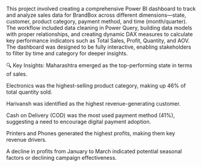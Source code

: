 This project involved creating a comprehensive Power BI dashboard to track and analyze sales data for BrandBox across different dimensions—state, customer, product category, payment method, and time (month/quarter). The workflow included data cleaning in Power Query, building data models with proper relationships, and creating dynamic DAX measures to calculate key performance indicators such as Total Sales, Profit, Quantity, and AOV. The dashboard was designed to be fully interactive, enabling stakeholders to filter by time and category for deeper insights.

🔍 Key Insights:
Maharashtra emerged as the top-performing state in terms of sales.

Electronics was the highest-selling product category, making up 46% of total quantity sold.

Harivansh was identified as the highest revenue-generating customer.

Cash on Delivery (COD) was the most used payment method (41%), suggesting a need to encourage digital payment adoption.

Printers and Phones generated the highest profits, making them key revenue drivers.

A decline in profits from January to March indicated potential seasonal factors or declining campaign effectiveness.
